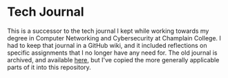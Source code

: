 # Tech Journal

This is a successor to the tech journal I kept while working towards my degree in Computer Networking and Cybersecurity at Champlain College. I had to keep that journal in a GitHub wiki, and it included reflections on specific assignments that I no longer have any need for. The old journal is archived, and available [here](https://github.com/eliminmax/cncs-journal/wiki), but I've copied the more generally applicable parts of it into this repository.
